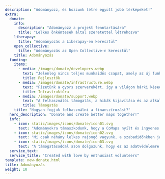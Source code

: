 ```yaml
---
description: "Adományozz, és hozzunk létre együtt jobb térképeket!"
extra:
  donate:
    info:
      description: "Adományozz a projekt fenntartására"
      title: "Lelkes önkéntesek által szeretettel létrehozva"
    liberapay:
      title: "Adományozás a Liberapay-en keresztül"
    open_collective:
      title: "Adományozás az Open Collective-n keresztül"
    title: Adományozás
  funding:
    items:
      - media: /images/donate/developers.webp
        text: "Jelenleg nincs teljes munkaidős csapat, amely az új funkciók fejlesztésén és a szolgáltatás javításán dolgozna. Az alkalmazás következetes fejlesztéséhez szükség van egy alapcsapatra."
        title: Fejlesztők
      - media: /images/donate/infrastructure.webp
        text: "Fizetünk a gyors szerverekért, így a világon bárki késedelem nélkül letöltheti az ingyenes térképadat-frissítéseket. A térképek adatátvitele havonta több száz terabájtot tesz ki, és a mennyisége folyamatosan növekszik."
        title: Infrastruktúra
      - media: /images/donate/support.webp
        text: "A felhasználói támogatás, a hibák kijavítása és az alkalmazás stabilitásának javítása az elsődleges és legfontosabb számunkra. A kérések és hibajelentések listája napról napra nő, és számos támogatási kérésre kell válaszolnunk az App Store-ban, a Google Play-en és a támogatási e-mailekben."
        title: Támogatás
    title: "Hogyan fogjuk felhasználni a finanszírozást?"
  hero_description: "Donate and create better maps together!"
  info:
    - icon: static/images/icons/donate/icon01.svg
      text: "Adományokra támaszkodunk, hogy a CoMaps nyílt és ingyenes legyen"
    - icon: static/images/icons/donate/icon02.svg
      text: "Mi csak néhány lelkes rajongó vagyunk, a szabadidőnkben járulunk hozzá a projekthez, szeretjük amit csinálunk, és szeretjük a felhasználóinkat"
    - icon: static/images/icons/donate/icon03.svg
      text: "A támogatásoddal azon dolgozunk, hogy ez az adatvédelemre összpontosító navigáció legyen az előnyben részesített választás a piacon"
  service_text:
  service_title: "Created with love by enthusiast volunteers"
template: new-donate.html
title: Adományozás
weight: 10
---
```

